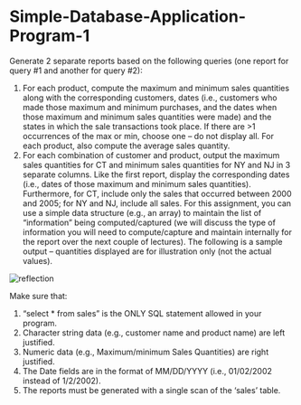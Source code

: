 # Simple-Database-Application-Program-1

Generate 2 separate reports based on the following queries (one report for query #1 and
another for query #2):
1. For each product, compute the maximum and minimum sales quantities along with the corresponding customers, dates (i.e., customers who made those maximum and minimum purchases, and the dates when those maximum and minimum sales quantities were made) and the states in which the sale transactions took place. If there are >1 occurrences of the max or min, choose one – do not display all.
For each product, also compute the average sales quantity.
2. For each combination of customer and product, output the maximum sales quantities for CT and minimum sales quantities for NY and NJ in 3 separate columns. Like the first report, display the corresponding dates (i.e., dates of those maximum and minimum sales quantities). Furthermore, for CT, include only the sales that occurred between 2000 and 2005; for NY and NJ, include all sales.
For this assignment, you can use a simple data structure (e.g., an array) to maintain the list of “information” being computed/captured (we will discuss the type of information you will need to compute/capture and maintain internally for the report over the next couple of lectures).
The following is a sample output – quantities displayed are for illustration only (not the actual values).

![reflection](https://drive.google.com/file/d/0Bz66ZHFeRBIla3FtczZTODJQVTQ/view?usp=sharing)

Make sure that:
1. “select * from sales” is the ONLY SQL statement allowed in your program.
2. Character string data (e.g., customer name and product name) are left justified.
3. Numeric data (e.g., Maximum/minimum Sales Quantities) are right justified.
4. The Date fields are in the format of MM/DD/YYYY (i.e., 01/02/2002 instead of 1/2/2002).
5. The reports must be generated with a single scan of the ‘sales’ table.
